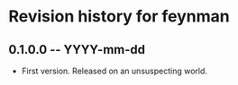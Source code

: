 # Revision history for feynman

## 0.1.0.0 -- YYYY-mm-dd

* First version. Released on an unsuspecting world.
